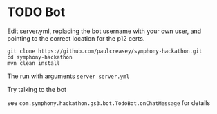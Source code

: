# TODO Bot

Edit server.yml, replacing the bot username with your own user, and pointing to the correct location for the p12 certs.
```
git clone https://github.com/paulcreasey/symphony-hackathon.git
cd symphony-hackathon
mvn clean install
```

The run with arguments `server server.yml`

Try talking to the bot

see `com.symphony.hackathon.gs3.bot.TodoBot.onChatMessage` for details